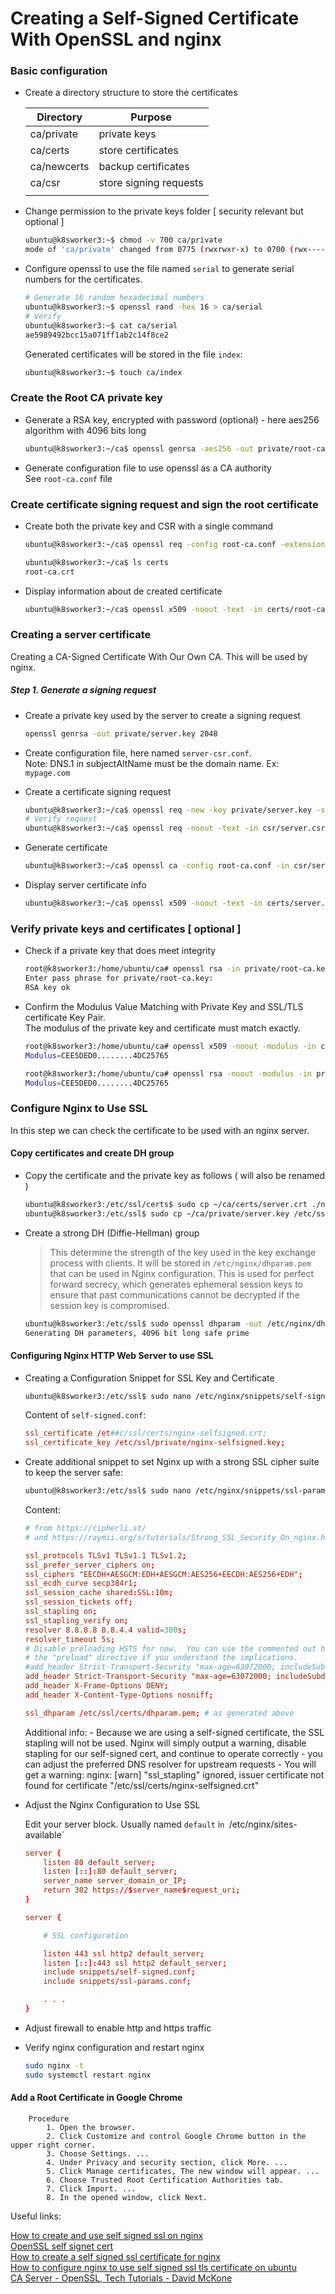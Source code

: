 # Creating a Self-Signed Certificate With OpenSSL and nginx

### Basic configuration

- Create a directory structure to store the certificates

    | Directory | Purpose |
    |--|--|
    | ca/private | private keys |
    | ca/certs | store certificates |
    | ca/newcerts | backup certificates |
    | ca/csr | store signing requests |
    | | |

- Change permission to the private keys folder [ security relevant but optional ]

    ```bash
    ubuntu@k8sworker3:~$ chmod -v 700 ca/private
    mode of 'ca/private' changed from 0775 (rwxrwxr-x) to 0700 (rwx------)
    ```

- Configure openssl to use the file named `serial` to generate serial numbers for the certificates.</br>

    ```bash
    # Generate 16 random hexadecimal numbers
    ubuntu@k8sworker3:~$ openssl rand -hex 16 > ca/serial
    # Verify
    ubuntu@k8sworker3:~$ cat ca/serial
    ae5989492bcc15a071ff1ab2c14f8ce2
    ```

    Generated certificates will be stored in the file `index`:

    ```bash
    ubuntu@k8sworker3:~$ touch ca/index
    ```

### Create the Root CA private key

- Generate a RSA key, encrypted with password (optional) - here aes256 algorithm with 4096 bits long

    ```bash
    ubuntu@k8sworker3:~/ca$ openssl genrsa -aes256 -out private/root-ca.key 4096
    ```

- Generate configuration file to use openssl as a CA authority</br> 
    See `root-ca.conf` file

### Create certificate signing request and sign the root certificate

- Create both the private key and CSR with a single command
    ```bash
    ubuntu@k8sworker3:~/ca$ openssl req -config root-ca.conf -extensions v3_ca -key private/root-ca.key -new -x509 -days 3650 -out certs/root-ca.crt

    ubuntu@k8sworker3:~/ca$ ls certs
    root-ca.crt
    ```

- Display information about de created certificate

    ```bash
    ubuntu@k8sworker3:~/ca$ openssl x509 -noout -text -in certs/root-ca.crt
    ```

### Creating a server certificate 

Creating a CA-Signed Certificate With Our Own CA. This will be used by nginx.

##### Step 1. Generate a signing request

-   Create a private key used by the server to create a signing request

    ```bash
    openssl genrsa -out private/server.key 2048
    ```

-   Create configuration file, here named `server-csr.conf`.</br>
    Note: DNS.1 in subjectAltName must be the domain name. Ex: `mypage.com`

-   Create a certificate signing request
    ```bash
    ubuntu@k8sworker3:~/ca$ openssl req -new -key private/server.key -sha256 -out csr/server.csr -config csr/server-csr.conf
    # Verify request
    ubuntu@k8sworker3:~/ca$ openssl req -noout -text -in csr/server.csr
    ```

-   Generate certificate 

    ```bash
    ubuntu@k8sworker3:~/ca$ openssl ca -config root-ca.conf -in csr/server.csr -out certs/server.crt -extensions req_ext -extfile csr/server-csr.conf
    ```

-   Display server certificate info
    ```bash
    ubuntu@k8sworker3:~/ca$ openssl x509 -noout -text -in certs/server.crt
    ```

### Verify private keys and certificates [ optional ]

-   Check if a private key that does meet integrity

    ```bash
    root@k8sworker3:/home/ubuntu/ca# openssl rsa -in private/root-ca.key -check -noout
    Enter pass phrase for private/root-ca.key:
    RSA key ok
    ```

-   Confirm the Modulus Value Matching with Private Key and SSL/TLS certificate Key Pair.</br> The modulus of the private key and certificate must match exactly.

    ```bash
    root@k8sworker3:/home/ubuntu/ca# openssl x509 -noout -modulus -in certs/root-ca.crt
    Modulus=CEE5DED0........4DC25765

    root@k8sworker3:/home/ubuntu/ca# openssl rsa -noout -modulus -in private/root-ca.key
    Modulus=CEE5DED0........4DC25765
    ```

### Configure Nginx to Use SSL

In this step we can check the certificate to be used with an nginx server.

#### Copy certificates and create DH group

-   Copy the certificate and the private key as follows ( will also be renamed )

    ```bash
    ubuntu@k8sworker3:/etc/ssl/certs$ sudo cp ~/ca/certs/server.crt ./nginx-selfsigned.crt
    ubuntu@k8sworker3:/etc/ssl$ sudo cp ~/ca/private/server.key /etc/ssl/private/nginx-selfsigned.key
    ```

-   Create a strong DH (Diffie-Hellman) group 

    > This determine the strength of the key used in the key exchange process with clients. It will be stored in `/etc/nginx/dhparam.pem` that can be used in Nginx configuration. This is used for perfect forward secrecy, which generates ephemeral session keys to ensure that past communications cannot be decrypted if the session key is compromised.

    ```bash
    ubuntu@k8sworker3:/etc/ssl$ sudo openssl dhparam -out /etc/nginx/dhparam.pem 4096
    Generating DH parameters, 4096 bit long safe prime
    ```

#### Configuring Nginx HTTP Web Server to use SSL

-   Creating a Configuration Snippet for SSL Key and Certificate

    ```bash
    ubuntu@k8sworker3:/etc/ssl$ sudo nano /etc/nginx/snippets/self-signed.conf
    ```
    Content of `self-signed.conf`:
    ```conf
    ssl_certificate /et##c/ssl/certs/nginx-selfsigned.crt;
    ssl_certificate_key /etc/ssl/private/nginx-selfsigned.key;
    ```

-   Create additional snippet to set Nginx up with a strong SSL cipher suite to keep the server safe:

    ```bash
    ubuntu@k8sworker3:/etc/ssl$ sudo nano /etc/nginx/snippets/ssl-params.conf
    ```

    Content:
    ```conf
    # from https://cipherli.st/
    # and https://raymii.org/s/tutorials/Strong_SSL_Security_On_nginx.html

    ssl_protocols TLSv1 TLSv1.1 TLSv1.2;
    ssl_prefer_server_ciphers on;
    ssl_ciphers "EECDH+AESGCM:EDH+AESGCM:AES256+EECDH:AES256+EDH";
    ssl_ecdh_curve secp384r1;
    ssl_session_cache shared:SSL:10m;
    ssl_session_tickets off;
    ssl_stapling on;
    ssl_stapling_verify on;
    resolver 8.8.8.8 8.8.4.4 valid=300s;
    resolver_timeout 5s;
    # Disable preloading HSTS for now.  You can use the commented out header line that includes
    # the "preload" directive if you understand the implications.
    #add_header Strict-Transport-Security "max-age=63072000; includeSubdomains; preload";
    add_header Strict-Transport-Security "max-age=63072000; includeSubdomains";
    add_header X-Frame-Options DENY;
    add_header X-Content-Type-Options nosniff;

    ssl_dhparam /etc/ssl/certs/dhparam.pem; # as generated above 
    ```

    Additional info:
        - Because we are using a self-signed certificate, the SSL stapling will not be used. Nginx will simply output a warning, disable stapling for our self-signed cert, and continue to operate correctly
        - you can adjust the preferred DNS resolver for upstream requests
        - You will get a warning:
            nginx: [warn] "ssl_stapling" ignored, issuer certificate not found for certificate "/etc/ssl/certs/nginx-selfsigned.crt"

-   Adjust the Nginx Configuration to Use SSL

    Edit your server block. Usually named `default` i`n `/etc/nginx/sites-available`

    ```conf
    server {
        listen 80 default_server;
        listen [::]:80 default_server;
        server_name server_domain_or_IP;
        return 302 https://$server_name$request_uri;
    }

    server {

        # SSL configuration

        listen 443 ssl http2 default_server;
        listen [::]:443 ssl http2 default_server;
        include snippets/self-signed.conf;
        include snippets/ssl-params.conf;

        . . .
    }
    ```

-   Adjust firewall to enable http and https traffic

-   Verify nginx configuration and restart nginx

    ```bash
    sudo nginx -t
    sudo systemctl restart nginx
    ```

#### Add a Root Certificate in Google Chrome

        Procedure
            1. Open the browser.
            2. Click Customize and control Google Chrome button in the upper right corner.
            3. Choose Settings. ...
            4. Under Privacy and security section, click More. ...
            5. Click Manage certificates, The new window will appear. ...
            6. Choose Trusted Root Certification Authorities tab.
            7. Click Import. ...
            8. In the opened window, click Next.

Useful links:

[How to create and use self signed ssl on nginx](https://www.howtogeek.com/devops/how-to-create-and-use-self-signed-ssl-on-nginx/)</br>
[OpenSSL self signet cert](https://www.baeldung.com/openssl-self-signed-cert)</br>
[How to create a self signed ssl certificate for nginx](https://www.digitalocean.com/community/tutorials/how-to-create-a-self-signed-ssl-certificate-for-nginx-in-ubuntu-16-04)</br>
[How to configure nginx to use self signed ssl tls certificate on ubuntu](https://hostadvice.com/how-to/web-hosting/vps/how-to-configure-nginx-to-use-self-signed-ssl-tls-certificate-on-ubuntu-18-04-vps-or-dedicated-server/)</br>
[CA Server - OpenSSL, Tech Tutorials - David McKone](https://youtu.be/nOSl4dmywe8?si=XyFr-zyyKCNcvjth&t=5195)
